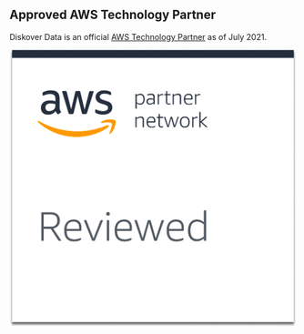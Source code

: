 ## Approved AWS Technology Partner

Diskover Data is an official  [AWS Technology Partner](https://aws.amazon.com/partners/technology/)  as of July 2021.

![Image: Diskover Data AWS Technology Partner Network badge](images/logo_aws_technology_partner_network_badge_for_diskover_data.png)
